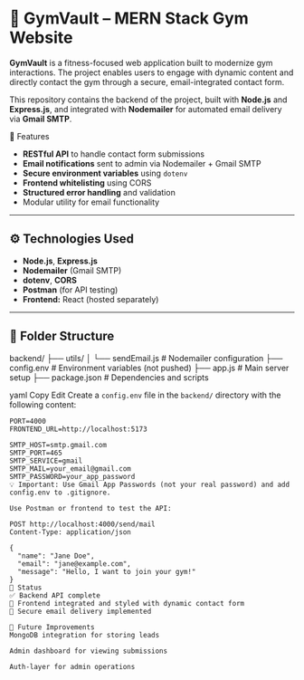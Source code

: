 # 💪 GymVault – MERN Stack Gym Website

**GymVault** is a fitness-focused web application built to modernize gym interactions. The project enables users to engage with dynamic content and directly contact the gym through a secure, email-integrated contact form.

This repository contains the backend of the project, built with **Node.js** and **Express.js**, and integrated with **Nodemailer** for automated email delivery via **Gmail SMTP**.


🚀 Features

- **RESTful API** to handle contact form submissions
- **Email notifications** sent to admin via Nodemailer + Gmail SMTP
- **Secure environment variables** using `dotenv`
- **Frontend whitelisting** using CORS
- **Structured error handling** and validation
- Modular utility for email functionality

---

## ⚙️ Technologies Used

- **Node.js**, **Express.js**
- **Nodemailer** (Gmail SMTP)
- **dotenv**, **CORS**
- **Postman** (for API testing)
- **Frontend:** React (hosted separately)

---

## 📁 Folder Structure

backend/
├── utils/
│ └── sendEmail.js # Nodemailer configuration
├── config.env # Environment variables (not pushed)
├── app.js # Main server setup
├── package.json # Dependencies and scripts

yaml
Copy
Edit
Create a `config.env` file in the `backend/` directory with the following content:

```env
PORT=4000
FRONTEND_URL=http://localhost:5173

SMTP_HOST=smtp.gmail.com
SMTP_PORT=465
SMTP_SERVICE=gmail
SMTP_MAIL=your_email@gmail.com
SMTP_PASSWORD=your_app_password
💡 Important: Use Gmail App Passwords (not your real password) and add config.env to .gitignore.

Use Postman or frontend to test the API:

POST http://localhost:4000/send/mail
Content-Type: application/json

{
  "name": "Jane Doe",
  "email": "jane@example.com",
  "message": "Hello, I want to join your gym!"
}
📌 Status
✅ Backend API complete
🔄 Frontend integrated and styled with dynamic contact form
🔐 Secure email delivery implemented

🧠 Future Improvements
MongoDB integration for storing leads

Admin dashboard for viewing submissions

Auth-layer for admin operations

